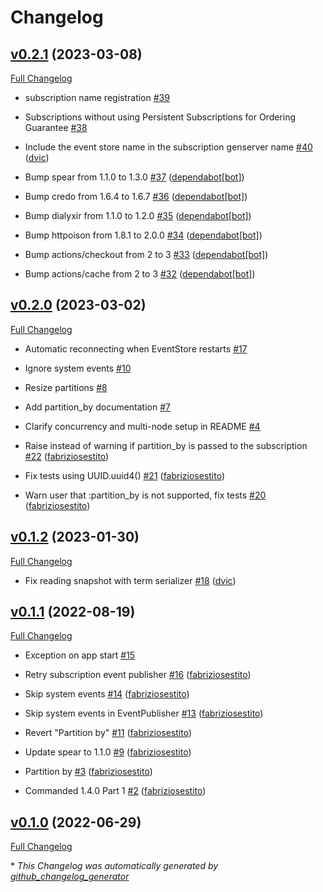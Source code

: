 # Changelog

## [v0.2.1](https://github.com/fabriziosestito/commanded-spear-adapter/tree/v0.2.1) (2023-03-08)

[Full Changelog](https://github.com/fabriziosestito/commanded-spear-adapter/compare/v0.2.0...v0.2.1)

- subscription name registration [\#39](https://github.com/fabriziosestito/commanded-spear-adapter/issues/39)

- Subscriptions without using Persistent Subscriptions for Ordering Guarantee [\#38](https://github.com/fabriziosestito/commanded-spear-adapter/issues/38)

- Include the event store name in the subscription genserver name [\#40](https://github.com/fabriziosestito/commanded-spear-adapter/pull/40) ([dvic](https://github.com/dvic))
- Bump spear from 1.1.0 to 1.3.0 [\#37](https://github.com/fabriziosestito/commanded-spear-adapter/pull/37) ([dependabot[bot]](https://github.com/apps/dependabot))
- Bump credo from 1.6.4 to 1.6.7 [\#36](https://github.com/fabriziosestito/commanded-spear-adapter/pull/36) ([dependabot[bot]](https://github.com/apps/dependabot))
- Bump dialyxir from 1.1.0 to 1.2.0 [\#35](https://github.com/fabriziosestito/commanded-spear-adapter/pull/35) ([dependabot[bot]](https://github.com/apps/dependabot))
- Bump httpoison from 1.8.1 to 2.0.0 [\#34](https://github.com/fabriziosestito/commanded-spear-adapter/pull/34) ([dependabot[bot]](https://github.com/apps/dependabot))
- Bump actions/checkout from 2 to 3 [\#33](https://github.com/fabriziosestito/commanded-spear-adapter/pull/33) ([dependabot[bot]](https://github.com/apps/dependabot))
- Bump actions/cache from 2 to 3 [\#32](https://github.com/fabriziosestito/commanded-spear-adapter/pull/32) ([dependabot[bot]](https://github.com/apps/dependabot))

## [v0.2.0](https://github.com/fabriziosestito/commanded-spear-adapter/tree/v0.2.0) (2023-03-02)

[Full Changelog](https://github.com/fabriziosestito/commanded-spear-adapter/compare/v0.1.2...v0.2.0)

- Automatic reconnecting when EventStore restarts [\#17](https://github.com/fabriziosestito/commanded-spear-adapter/issues/17)
- Ignore system events [\#10](https://github.com/fabriziosestito/commanded-spear-adapter/issues/10)
- Resize partitions [\#8](https://github.com/fabriziosestito/commanded-spear-adapter/issues/8)
- Add partition\_by documentation [\#7](https://github.com/fabriziosestito/commanded-spear-adapter/issues/7)
- Clarify concurrency and multi-node setup in README [\#4](https://github.com/fabriziosestito/commanded-spear-adapter/issues/4)

- Raise instead of warning if partition\_by is passed to the subscription [\#22](https://github.com/fabriziosestito/commanded-spear-adapter/pull/22) ([fabriziosestito](https://github.com/fabriziosestito))
- Fix tests using UUID.uuid4\(\) [\#21](https://github.com/fabriziosestito/commanded-spear-adapter/pull/21) ([fabriziosestito](https://github.com/fabriziosestito))
- Warn user that :partition\_by is not supported, fix tests [\#20](https://github.com/fabriziosestito/commanded-spear-adapter/pull/20) ([fabriziosestito](https://github.com/fabriziosestito))

## [v0.1.2](https://github.com/fabriziosestito/commanded-spear-adapter/tree/v0.1.2) (2023-01-30)

[Full Changelog](https://github.com/fabriziosestito/commanded-spear-adapter/compare/v0.1.1...v0.1.2)

- Fix reading snapshot with term serializer [\#18](https://github.com/fabriziosestito/commanded-spear-adapter/pull/18) ([dvic](https://github.com/dvic))

## [v0.1.1](https://github.com/fabriziosestito/commanded-spear-adapter/tree/v0.1.1) (2022-08-19)

[Full Changelog](https://github.com/fabriziosestito/commanded-spear-adapter/compare/v0.1.0...v0.1.1)

- Exception on app start [\#15](https://github.com/fabriziosestito/commanded-spear-adapter/issues/15)

- Retry subscription event publisher [\#16](https://github.com/fabriziosestito/commanded-spear-adapter/pull/16) ([fabriziosestito](https://github.com/fabriziosestito))
- Skip system events [\#14](https://github.com/fabriziosestito/commanded-spear-adapter/pull/14) ([fabriziosestito](https://github.com/fabriziosestito))
- Skip system events in EventPublisher [\#13](https://github.com/fabriziosestito/commanded-spear-adapter/pull/13) ([fabriziosestito](https://github.com/fabriziosestito))
- Revert "Partition by" [\#11](https://github.com/fabriziosestito/commanded-spear-adapter/pull/11) ([fabriziosestito](https://github.com/fabriziosestito))
- Update spear to 1.1.0 [\#9](https://github.com/fabriziosestito/commanded-spear-adapter/pull/9) ([fabriziosestito](https://github.com/fabriziosestito))
- Partition by [\#3](https://github.com/fabriziosestito/commanded-spear-adapter/pull/3) ([fabriziosestito](https://github.com/fabriziosestito))
- Commanded 1.4.0 Part 1 [\#2](https://github.com/fabriziosestito/commanded-spear-adapter/pull/2) ([fabriziosestito](https://github.com/fabriziosestito))

## [v0.1.0](https://github.com/fabriziosestito/commanded-spear-adapter/tree/v0.1.0) (2022-06-29)

[Full Changelog](https://github.com/fabriziosestito/commanded-spear-adapter/compare/aee7d525ecafb5a1fed0b126c732d47015a4b808...v0.1.0)



\* *This Changelog was automatically generated by [github_changelog_generator](https://github.com/github-changelog-generator/github-changelog-generator)*
